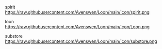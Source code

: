 spirit    https://raw.githubusercontent.com/Avenswen/Loon/main/icon/spirit.png

loon      https://raw.githubusercontent.com/Avenswen/Loon/main/icon/Loon.png

substore  https://raw.githubusercontent.com/Avenswen/Loon/main/icon/substore.png
